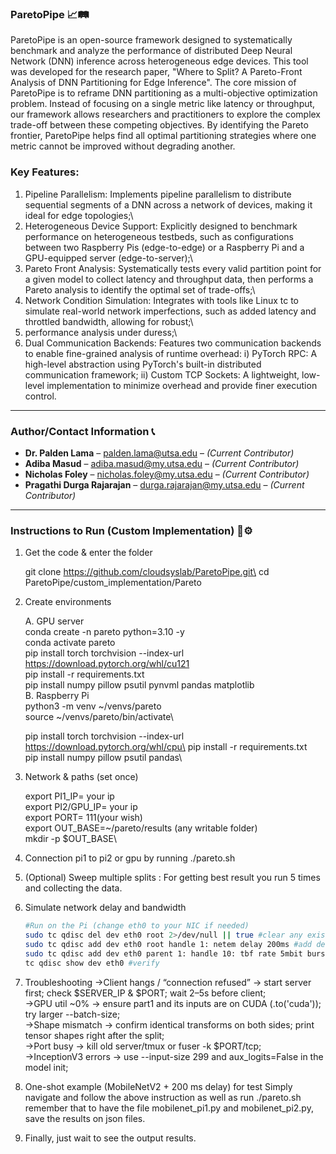 ### ParetoPipe 📈🛤️

ParetoPipe is an open-source framework designed to systematically benchmark and analyze the performance of distributed Deep Neural Network (DNN) inference across heterogeneous edge devices. This tool was developed for the research paper, "Where to Split? A Pareto-Front Analysis of DNN Partitioning for Edge Inference". The core mission of ParetoPipe is to reframe DNN partitioning as a multi-objective optimization problem. Instead of focusing on a single metric like latency or throughput, our framework allows researchers and practitioners to explore the complex trade-off between these competing objectives. By identifying the Pareto frontier, ParetoPipe helps find all optimal partitioning strategies where one metric cannot be improved without degrading another.

### Key Features:

1. Pipeline Parallelism: Implements pipeline parallelism to distribute sequential segments of a DNN across a network of devices, making it ideal for edge topologies;\
2. Heterogeneous Device Support: Explicitly designed to benchmark performance on heterogeneous testbeds, such as configurations between two Raspberry Pis (edge-to-edge) or a Raspberry Pi and a GPU-equipped server (edge-to-server);\
3. Pareto Front Analysis: Systematically tests every valid partition point for a given model to collect latency and throughput data, then performs a Pareto analysis to identify the optimal set of trade-offs;\
4. Network Condition Simulation: Integrates with tools like Linux tc to simulate real-world network imperfections, such as added latency and throttled bandwidth, allowing for robust;\
5. performance analysis under duress;\
6. Dual Communication Backends: Features two communication backends to enable fine-grained analysis of runtime overhead: i) PyTorch RPC: A high-level abstraction using PyTorch's built-in distributed communication framework; ii) Custom TCP Sockets: A lightweight, low-level implementation to minimize overhead and provide finer execution control.

---
### Author/Contact Information 📞

- **Dr. Palden Lama** – [palden.lama@utsa.edu](mailto:palden.lama@utsa.edu) – *(Current Contributor)*
- **Adiba Masud** – [adiba.masud@my.utsa.edu](mailto:adiba.masud@my.utsa.edu) – *(Current Contributor)*
- **Nicholas Foley** – [nicholas.foley@my.utsa.edu](mailto:nicholas.foley@my.utsa.edu) – *(Current Contributor)*
- **Pragathi Durga Rajarajan** – [durga.rajarajan@my.utsa.edu](mailto:durga.rajarajan@my.utsa.edu) – *(Current Contributor)*

---
### Instructions to Run (Custom Implementation) 🧪⚙️
1) Get the code & enter the folder

   git clone https://github.com/cloudsyslab/ParetoPipe.git\
   cd ParetoPipe/custom_implementation/Pareto

3) Create environments

   A. GPU server\
   conda create -n pareto python=3.10 -y\
   conda activate pareto\
   pip install torch torchvision --index-url https://download.pytorch.org/whl/cu121 \
   pip install -r requirements.txt \
   pip install numpy pillow psutil pynvml pandas matplotlib\
   B. Raspberry Pi\
   python3 -m venv ~/venvs/pareto\
   source ~/venvs/pareto/bin/activate\
   
   pip install torch torchvision --index-url https://download.pytorch.org/whl/cpu\
   pip install -r requirements.txt\
   pip install numpy pillow psutil pandas\

4) Network & paths (set once)

   export PI1_IP= your ip\
   export PI2/GPU_IP= your ip\
   export PORT= 111(your wish)\
   export OUT_BASE=~/pareto/results (any writable folder)\
   mkdir -p $OUT_BASE\

5) Connection pi1 to pi2 or gpu by running ./pareto.sh
6) (Optional) Sweep multiple splits : For getting best result you run 5 times and collecting the data.
7) Simulate network delay and bandwidth
   ```bash
   #Run on the Pi (change eth0 to your NIC if needed)
   sudo tc qdisc del dev eth0 root 2>/dev/null || true #clear any existing rules
   sudo tc qdisc add dev eth0 root handle 1: netem delay 200ms #add delay & limit bandwidth (example: 200ms delay, 5mbit)
   sudo tc qdisc add dev eth0 parent 1: handle 10: tbf rate 5mbit burst 32kbit latency 400ms
   tc qdisc show dev eth0 #verify
8) Troubleshooting
   ->Client hangs / “connection refused” → start server first; check $SERVER_IP & $PORT; wait 2–5s before client;\
   ->GPU util ~0% → ensure part1 and its inputs are on CUDA (.to('cuda')); try larger --batch-size;\
   ->Shape mismatch → confirm identical transforms on both sides; print tensor shapes right after the split;\
   ->Port busy → kill old server/tmux or fuser -k $PORT/tcp;\
   ->InceptionV3 errors → use --input-size 299 and aux_logits=False in the model init;
9) One-shot example (MobileNetV2 + 200 ms delay) for test
      Simply navigate and follow the above instruction as well as run ./pareto.sh remember that to have the file mobilenet_pi1.py and mobilenet_pi2.py, save the results on json files.
10) Finally, just wait to see the output results.
